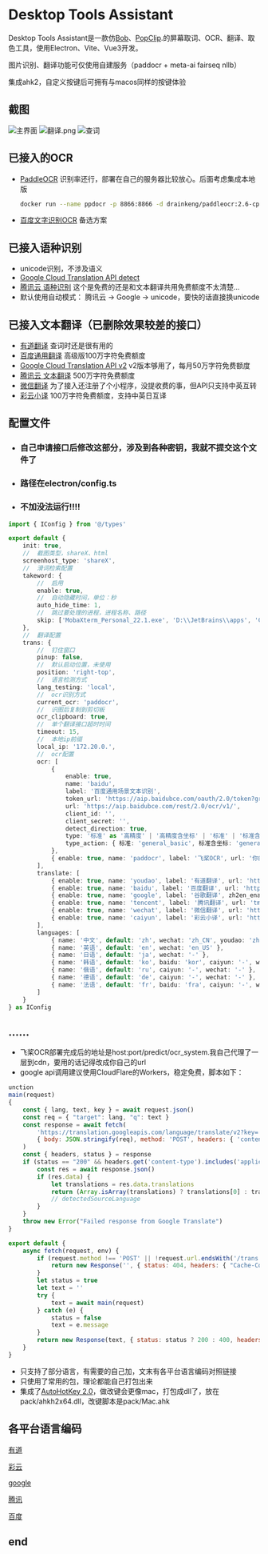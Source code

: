 # Desktop Tools Assistant

Desktop Tools Assistant是一款仿[Bob](https://bobtranslate.com/)、[PopClip](https://pilotmoon.com/popclip/).的屏幕取词、OCR、翻译、取色工具，使用Electron、Vite、Vue3开发。

图片识别、翻译功能可仅使用自建服务（paddocr + meta-ai fairseq nllb）

集成ahk2，自定义按键后可拥有与macos同样的按键体验

## 截图

![主界面](image/主界面.png)
![翻译.png](image%2F%E7%BF%BB%E8%AF%91.png)
![查词](image/查词.png)

## 已接入的OCR

* [PaddleOCR](https://github.com/PaddlePaddle/PaddleOCR) 识别率还行，部署在自己的服务器比较放心。后面考虑集成本地版
  ```bash
  docker run --name ppdocr -p 8866:8866 -d drainkeng/paddleocr:2.6-cpu-latest
  ```
* [百度文字识别OCR](https://cloud.baidu.com/doc/OCR/index.html) 备选方案

## 已接入语种识别

* unicode识别，不涉及语义
* [Google Cloud Translation API detect](https://cloud.google.com/translate/docs/basic/detecting-language)
* [腾讯云 语种识别](https://cloud.tencent.com/document/api/551/15620) 这个是免费的还是和文本翻译共用免费额度不太清楚...
* 默认使用自动模式： 腾讯云 -> Google -> unicode，要快的话直接换unicode

## 已接入文本翻译（已删除效果较差的接口）

* [有道翻译](https://ai.youdao.com/DOCSIRMA/html/%E8%87%AA%E7%84%B6%E8%AF%AD%E8%A8%80%E7%BF%BB%E8%AF%91/API%E6%96%87%E6%A1%A3/%E6%96%87%E6%9C%AC%E7%BF%BB%E8%AF%91%E6%9C%8D%E5%8A%A1/%E6%96%87%E6%9C%AC%E7%BF%BB%E8%AF%91%E6%9C%8D%E5%8A%A1-API%E6%96%87%E6%A1%A3.html) 查词时还是很有用的
* [百度通用翻译](http://api.fanyi.baidu.com/doc/21) 高级版100万字符免费额度
* [Google Cloud Translation API v2](https://cloud.google.com/translate/docs/basic/translating-text?hl=zh-cn) v2版本够用了，每月50万字符免费额度
* [腾讯云 文本翻译](https://cloud.tencent.com/document/api/551/15619) 500万字符免费额度
* [微信翻译](https://developers.weixin.qq.com/doc/offiaccount/Intelligent_Interface/AI_Open_API.html) 为了接入还注册了个小程序，没提收费的事，但API只支持中英互转
* [彩云小译](https://open.caiyunapp.com/%E4%BA%94%E5%88%86%E9%92%9F%E5%AD%A6%E4%BC%9A%E5%BD%A9%E4%BA%91%E5%B0%8F%E8%AF%91_API) 100万字符免费额度，支持中英日互译

## 配置文件

* ### 自己申请接口后修改这部分，涉及到各种密钥，我就不提交这个文件了
* ### 路径在electron/config.ts
* ### 不加没法运行!!!!

```typescript
import { IConfig } from '@/types'

export default {
	init: true,
	//  截图类型，shareX、html
	screenhost_type: 'shareX',
	//  滑词检索配置
	takeword: {
		//  启用
		enable: true,
		//  自动隐藏时间，单位：秒
		auto_hide_time: 1,
		//  跳过要处理的进程，进程名称、路径
		skip: ['MobaXterm_Personal_22.1.exe', 'D:\\JetBrains\\apps', 'C:\\Program Files\\PowerShell', 'WindowsTerminal.exe', 'explorer.exe']
	},
	//  翻译配置
	trans: {
		//  钉住窗口
		pinup: false,
		//  默认启动位置，未使用
		position: 'right-top',
		//  语言检测方式
		lang_testing: 'local',
		//  ocr识别方式
		current_ocr: 'paddocr',
		//  识图后复制到剪切板
		ocr_clipboard: true,
		//  单个翻译接口超时时间
		timeout: 15,
		//  本地ip前缀
		local_ip: '172.20.0.',
		//  ocr配置
		ocr: [
			{
				enable: true,
				name: 'baidu',
				label: '百度通用场景文本识别',
				token_url: 'https://aip.baidubce.com/oauth/2.0/token?grant_type=client_credentials',
				url: 'https://aip.baidubce.com/rest/2.0/ocr/v1/',
				client_id: '',
				client_secret: '',
				detect_direction: true,
				type: '标准' as '高精度' | '高精度含坐标' | '标准' | '标准含坐标',
				type_action: { 标准: 'general_basic', 标准含坐标: 'general', 高精度: 'accurate_basic', 高精度含坐标: 'accurate' }
			},
			{ enable: true, name: 'paddocr', label: '飞桨OCR', url: '你的地址' }
		],
		translate: [
			{ enable: true, name: 'youdao', label: '有道翻译', url: 'http://openapi.youdao.com/api', appKey: '', key: '' },
			{ enable: true, name: 'baidu', label: '百度翻译', url: 'https://fanyi-api.baidu.com/api/trans/vip/translate', appid: '', secret: '' },
			{ enable: true, name: 'google', label: '谷歌翻译', zh2en_enable: false, url: 'https://你的workers地址.workers.dev/trans', apiKey: '' },
			{ enable: true, name: 'tencent', label: '腾讯翻译', url: 'tmt.tencentcloudapi.com', region: 'ap-chengdu', secretId: '', secretKey: '' },
			{ enable: true, name: 'wechat', label: '微信翻译', url: 'https://api.weixin.qq.com/cgi-bin', appid: '', secret: '' },
			{ enable: true, name: 'caiyun', label: '彩云小译', url: 'http://api.interpreter.caiyunai.com/v1/translator', token: '' }
		],
		languages: [
			{ name: '中文', default: 'zh', wechat: 'zh_CN', youdao: 'zh-CHS', google: 'zh_CN' },
			{ name: '英语', default: 'en', wechat: 'en_US' },
			{ name: '日语', default: 'ja', wechat: '-' },
			{ name: '韩语', default: 'ko', baidu: 'kor', caiyun: '-', wechat: '-' },
			{ name: '俄语', default: 'ru', caiyun: '-', wechat: '-' },
			{ name: '德语', default: 'de', caiyun: '-', wechat: '-' },
			{ name: '法语', default: 'fr', baidu: 'fra', caiyun: '-', wechat: '-' }
		]
	}
} as IConfig
```

## ......

* 飞桨OCR部署完成后的地址是host:port/predict/ocr_system.我自己代理了一层到cdn，要用的话记得改成你自己的url
* google api调用建议使用CloudFlare的Workers，稳定免费，脚本如下：

```javascript
unction
main(request)
{
	const { lang, text, key } = await request.json()
	const req = { "target": lang, "q": text }
	const response = await fetch(
		'https://translation.googleapis.com/language/translate/v2?key=' + key,
		{ body: JSON.stringify(req), method: 'POST', headers: { 'content-type': 'application/json;charset=UTF-8' } }
	)
	const { headers, status } = response
	if (status == "200" && headers.get('content-type').includes('application/json')) {
		const res = await response.json()
		if (res.data) {
			let translations = res.data.translations
			return (Array.isArray(translations) ? translations[0] : translations).translatedText
			// detectedSourceLanguage
		}
	}
	throw new Error("Failed response from Google Translate")
}

export default {
	async fetch(request, env) {
		if (request.method !== 'POST' || !request.url.endsWith('/trans')) {
			return new Response('', { status: 404, headers: { "Cache-Control": "no-cache" } })
		}
		let status = true
		let text = ''
		try {
			text = await main(request)
		} catch (e) {
			status = false
			text = e.message
		}
		return new Response(text, { status: status ? 200 : 400, headers: { "Cache-Control": "no-cache" } })
	}
}
```

* 只支持了部分语言，有需要的自己加，文末有各平台语言编码对照链接
* 只使用了常用的包，理论都能自己打包出来
* 集成了[AutoHotKey 2.0](https://autohotkey.com)，做改键会更像mac，打包成dll了，放在pack/ahkh2x64.dll，改键脚本是pack/Mac.ahk

## 各平台语言编码

[有道](https://ai.youdao.com/DOCSIRMA/html/%E8%87%AA%E7%84%B6%E8%AF%AD%E8%A8%80%E7%BF%BB%E8%AF%91/API%E6%96%87%E6%A1%A3/%E6%96%87%E6%9C%AC%E7%BF%BB%E8%AF%91%E6%9C%8D%E5%8A%A1/%E6%96%87%E6%9C%AC%E7%BF%BB%E8%AF%91%E6%9C%8D%E5%8A%A1-API%E6%96%87%E6%A1%A3.html#section-9)

[彩云](https://docs.caiyunapp.com/blog/2018/09/03/lingocloud-api/)

[google](https://cloud.google.com/translate/docs/languages?hl=zh-cn)

[腾讯](https://cloud.tencent.com/document/api/551/73920)

[百度](http://api.fanyi.baidu.com/doc/21)

## end
